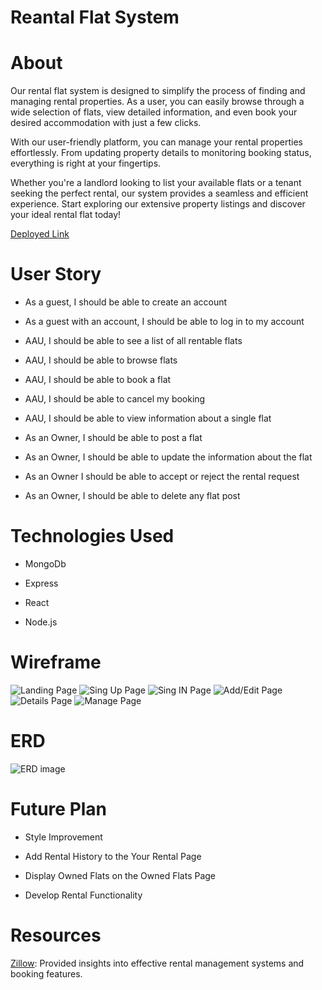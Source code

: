 # Reantal Flat System

# About

Our rental flat system is designed to simplify the process of finding and managing rental properties. As a user, you can easily browse through a wide selection of flats, view detailed information, and even book your desired accommodation with just a few clicks.

With our user-friendly platform, you can manage your rental properties effortlessly. From updating property details to monitoring booking status, everything is right at your fingertips.

Whether you're a landlord looking to list your available flats or a tenant seeking the perfect rental, our system provides a seamless and efficient experience. Start exploring our extensive property listings and discover your ideal rental flat today!

[Deployed Link](https://rental-flat-system-front-end.vercel.app/flat)

# User Story

- As a guest, I should be able to create an account

- As a guest with an account, I should be able to log in to my account

- AAU, I should be able to see a list of all rentable flats

- AAU, I should be able to browse flats

- AAU, I should be able to book a flat

- AAU, I should be able to cancel my booking

- AAU, I should be able to view information about a single flat

- As an Owner, I should be able to post a flat

- As an Owner, I should be able to update the information about the flat

- As an Owner I should be able to accept or reject the rental request

- As an Owner, I should be able to delete any flat post

# Technologies Used

- MongoDb

- Express

- React

- Node.js

# Wireframe

![Landing Page](https://i.ibb.co/0sbm3VT/1.png)
![Sing Up Page](https://i.ibb.co/3BNb0mx/2.png)
![Sing IN Page](https://i.ibb.co/28872WS/3.png)
![Add/Edit Page](https://i.ibb.co/wcn0gKj/7.png)
![Details Page](https://i.ibb.co/rMQT1n9/5.png)
![Manage Page](https://i.ibb.co/8Y9YdNs/4.png)


# ERD

![ERD image](https://i.imgur.com/pB35tsf.jpeg)

#  Future Plan

- Style Improvement

- Add Rental History to the Your Rental Page

- Display Owned Flats on the Owned Flats Page

- Develop Rental Functionality

# Resources

[Zillow](https://www.zillow.com): Provided insights into effective rental management systems and booking features.